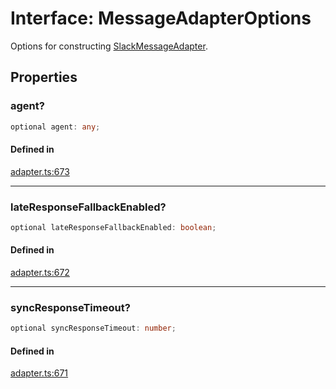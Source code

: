 # Interface: MessageAdapterOptions

Options for constructing [SlackMessageAdapter](../classes/SlackMessageAdapter.md).

## Properties

### agent?

```ts
optional agent: any;
```

#### Defined in

[adapter.ts:673](https://github.com/slackapi/node-slack-sdk/blob/main/packages/interactive-messages/src/adapter.ts#L673)

***

### lateResponseFallbackEnabled?

```ts
optional lateResponseFallbackEnabled: boolean;
```

#### Defined in

[adapter.ts:672](https://github.com/slackapi/node-slack-sdk/blob/main/packages/interactive-messages/src/adapter.ts#L672)

***

### syncResponseTimeout?

```ts
optional syncResponseTimeout: number;
```

#### Defined in

[adapter.ts:671](https://github.com/slackapi/node-slack-sdk/blob/main/packages/interactive-messages/src/adapter.ts#L671)
